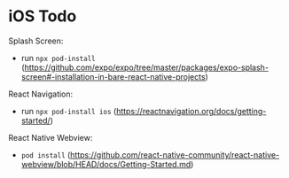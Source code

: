 # iOS Todo

Splash Screen:
- run `npx pod-install` (https://github.com/expo/expo/tree/master/packages/expo-splash-screen#-installation-in-bare-react-native-projects) 

React Navigation:
- run `npx pod-install ios` (https://reactnavigation.org/docs/getting-started/)

React Native Webview:
- `pod install` (https://github.com/react-native-community/react-native-webview/blob/HEAD/docs/Getting-Started.md)